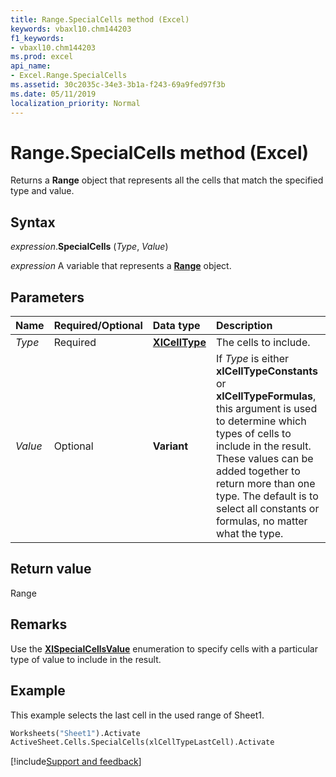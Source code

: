 ```yaml
---
title: Range.SpecialCells method (Excel)
keywords: vbaxl10.chm144203
f1_keywords:
- vbaxl10.chm144203
ms.prod: excel
api_name:
- Excel.Range.SpecialCells
ms.assetid: 30c2035c-34e3-3b1a-f243-69a9fed97f3b
ms.date: 05/11/2019
localization_priority: Normal
---
```



# Range.SpecialCells method (Excel)

Returns a **Range** object that represents all the cells that match the specified type and value.


## Syntax

_expression_.**SpecialCells** (_Type_, _Value_)

_expression_ A variable that represents a **[Range](excel.range(object).md)** object.


## Parameters

|Name|Required/Optional|Data type|Description|
|:-----|:-----|:-----|:-----|
| _Type_|Required| **[XlCellType](Excel.XlCellType.md)**|The cells to include.|
| _Value_|Optional| **Variant**|If _Type_ is either **xlCellTypeConstants** or **xlCellTypeFormulas**, this argument is used to determine which types of cells to include in the result. These values can be added together to return more than one type. The default is to select all constants or formulas, no matter what the type.|

## Return value

Range


## Remarks

Use the **[XlSpecialCellsValue](excel.xlspecialcellsvalue.md)** enumeration to specify cells with a particular type of value to include in the result.

## Example

This example selects the last cell in the used range of Sheet1.

```vb
Worksheets("Sheet1").Activate 
ActiveSheet.Cells.SpecialCells(xlCellTypeLastCell).Activate
```



[!include[Support and feedback](~/includes/feedback-boilerplate.md)]
